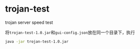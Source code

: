 # trojan-test
trojan server speed test

将`trojan-test-1.0.jar`和`gui-config.json`放在同一个目录下，执行

```bash
java -jar trojan-test-1.0.jar
```
